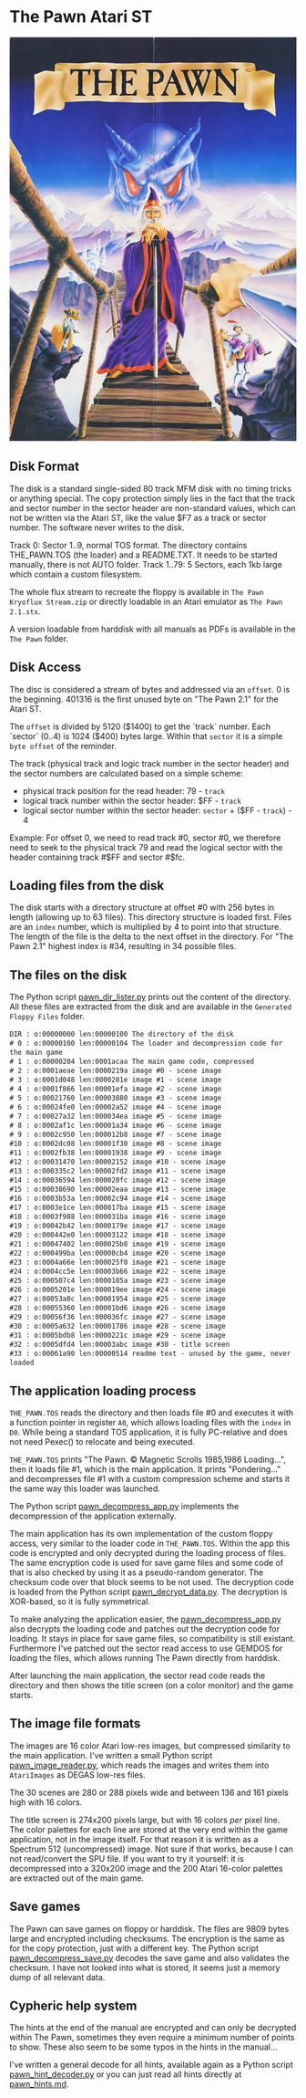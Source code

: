 # The Pawn Atari ST

![The Pawn Poster](pawn_poster.png)

## Disk Format

The disk is a standard single-sided 80 track MFM disk with no timing tricks or anything special. The copy protection simply lies in the fact that the track and sector number in the sector header are non-standard values, which can not be written via the Atari ST, like the value $F7 as a track or sector number. The software never writes to the disk.

Track 0: Sector 1..9, normal TOS format. The directory contains THE_PAWN.TOS (the loader) and a README.TXT. It needs to be started manually, there is not AUTO folder.
Track 1..79: 5 Sectors, each 1kb large which contain a custom filesystem.

The whole flux stream to recreate the floppy is available in `The Pawn Kryoflux Stream.zip` or directly loadable in an Atari emulator as `The Pawn 2.1.stx`.

A version loadable from harddisk with all manuals as PDFs is available in the `The Pawn` folder.


## Disk Access

The disc is considered a stream of bytes and addressed via an `offset`. 0 is the beginning. 401316 is the first unused byte on "The Pawn 2.1" for the Atari ST.

The `offset` is divided by 5120 ($1400) to get the `track` number. Each `sector` (0..4) is 1024 ($400) bytes large. Within that `sector` it is a simple `byte offset` of the reminder.

The track (physical track and logic track number in the sector header) and the sector numbers are calculated based on a simple scheme:

- physical track position for the read header: 79 - `track`
- logical track number within the sector header: $FF - `track`
- logical sector number within the sector header: `sector` + ($FF - `track`) - 4

Example:
For offset 0, we need to read track #0, sector #0, we therefore need to seek to the physical track 79 and read the logical sector with the header containing track #$FF and  sector #$fc.


## Loading files from the disk

The disk starts with a directory structure at offset #0 with 256 bytes in length (allowing up to 63 files). This directory structure is loaded first. Files are an `index` number, which is multiplied by 4 to point into that structure. The length of the file is the delta to the next offset in the directory. For "The Pawn 2.1" highest index is #34, resulting in 34 possible files.


## The files on the disk

The Python script [pawn_dir_lister.py](pawn_dir_lister.py) prints out the content of the directory. All these files are extracted from the disk and are available in the `Generated Floppy Files` folder.

	DIR : o:00000000 len:00000100 The directory of the disk
	# 0 : o:00000100 len:00000104 The loader and decompression code for the main game
	# 1 : o:00000204 len:0001acaa The main game code, compressed
	# 2 : o:0001aeae len:0000219a image #0 - scene image
	# 3 : o:0001d048 len:0000281e image #1 - scene image
	# 4 : o:0001f866 len:00001efa image #2 - scene image
	# 5 : o:00021760 len:00003880 image #3 - scene image
	# 6 : o:00024fe0 len:00002a52 image #4 - scene image
	# 7 : o:00027a32 len:000034ea image #5 - scene image
	# 8 : o:0002af1c len:00001a34 image #6 - scene image
	# 9 : o:0002c950 len:000012b8 image #7 - scene image
	#10 : o:0002dc08 len:00001f30 image #8 - scene image
	#11 : o:0002fb38 len:00001938 image #9 - scene image
	#12 : o:00031470 len:00002152 image #10 - scene image
	#13 : o:000335c2 len:00002fd2 image #11 - scene image
	#14 : o:00036594 len:000020fc image #12 - scene image
	#15 : o:00038690 len:00002eaa image #13 - scene image
	#16 : o:0003b53a len:00002c94 image #14 - scene image
	#17 : o:0003e1ce len:000017ba image #15 - scene image
	#18 : o:0003f988 len:000031ba image #16 - scene image
	#19 : o:00042b42 len:0000179e image #17 - scene image
	#20 : o:000442e0 len:00003122 image #18 - scene image
	#21 : o:00047402 len:000025b8 image #19 - scene image
	#22 : o:000499ba len:00000cb4 image #20 - scene image
	#23 : o:0004a66e len:000025f0 image #21 - scene image
	#24 : o:0004cc5e len:00003b66 image #22 - scene image
	#25 : o:000507c4 len:0000185a image #23 - scene image
	#26 : o:0005201e len:000019ee image #24 - scene image
	#27 : o:00053a0c len:00001954 image #25 - scene image
	#28 : o:00055360 len:00001bd6 image #26 - scene image
	#29 : o:00056f36 len:000036fc image #27 - scene image
	#30 : o:0005a632 len:00001786 image #28 - scene image
	#31 : o:0005bdb8 len:0000221c image #29 - scene image
	#32 : o:0005dfd4 len:00003abc image #30 - title screen
	#33 : o:00061a90 len:00000514 readme text - unused by the game, never loaded


## The application loading process

`THE_PAWN.TOS` reads the directory and then loads file #0 and executes it with a function pointer in register `A0`, which allows loading files with the `index` in `D0`. While being a standard TOS application, it is fully PC-relative and does not need Pexec() to relocate and being executed.

`THE_PAWN.TOS` prints "The Pawn. © Magnetic Scrolls 1985,1986 Loading...", then it loads file #1, which is the main application. It prints "Pondering..." and decompresses file #1 with a custom compression scheme and starts it the same way this loader was launched.

The Python script [pawn_decompress_app.py](pawn_decompress_app.py) implements the decompression of the application externally.

The main application has its own implementation of the custom floppy access, very similar to the loader code in `THE_PAWN.TOS`. Within the app this code is encrypted and only decrypted during the loading process of files. The same encryption code is used for save game files and some code of that is also checked by using it as a pseudo-random generator. The checksum code over that block seems to be not used. The decryption code is loaded from the Python script [pawn_decrypt_data.py](pawn_decrypt_data.py). The decryption is XOR-based, so it is fully symmetrical.

To make analyzing the application easier, the [pawn_decompress_app.py](pawn_decompress_app.py) also decrypts the loading code and patches out the decryption code for loading. It stays in place for save game files, so compatibility is still existant. Furthermore I've patched out the sector read access to use GEMDOS for loading the files, which allows running The Pawn directly from harddisk.

After launching the main application, the sector read code reads the directory and then shows the title screen (on a color monitor) and the game starts.

## The image file formats

The images are 16 color Atari low-res images, but compressed similarity to the main application. I've written a small Python script [pawn_image_reader.py](pawn_image_reader.py), which reads the images and writes them into `AtariImages` as DEGAS low-res files.

The 30 scenes are 280 or 288 pixels wide and between 136 and 161 pixels high with 16 colors.

The title screen is 274x200 pixels large, but with 16 colors _per_ pixel line. The color palettes for each line are stored at the very end within the game application, not in the image itself. For that reason it is written as a Spectrum 512 (uncompressed) image. Not sure if that works, because I can not read/convert the SPU file. If you want to try it yourself: it is decompressed into a 320x200 image and the 200 Atari 16-color palettes are extracted out of the main game.

## Save games

The Pawn can save games on floppy or harddisk. The files are 9809 bytes large and encrypted including checksums. The encryption is the same as for the copy protection, just with a different key. The Python script [pawn_decompress_save.py](pawn_decompress_save.py) decodes the save game and also validates the checksum. I have not looked into what is stored, it seems just a memory dump of all relevant data.

## Cypheric help system

The hints at the end of the manual are encrypted and can only be decrypted within The Pawn, sometimes they even require a minimum number of points to show. These also seem to be some typos in the hints in the manual…

I've written a general decode for all hints, available again as a Python script [pawn_hint_decoder.py](pawn_hint_decoder.py) or you can just read all hints directly at [pawn_hints.md](pawn_hints.md).
